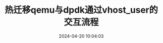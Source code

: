---
title: 热迁移qemu与dpdk通过vhost_user的交互流程
date: 2024-04-20 10:04:03
index_img: https://patterns.arcitura.com/wp-content/uploads/2018/08/fig3-51.png
categories:
  - [linux,网络开发,虚拟化开发]
tags:
 - kernel_network
 - vdpa
---